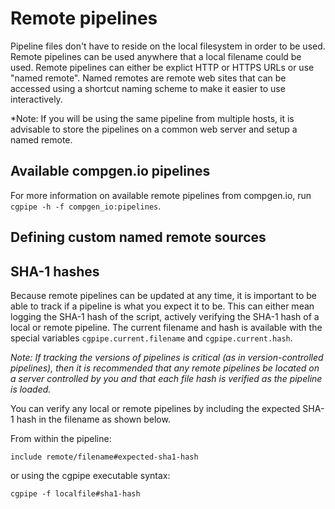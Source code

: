 
# Remote pipelines

Pipeline files don't have to reside on the local filesystem in order to be used. Remote pipelines can be used anywhere that a local filename could be used. Remote pipelines can either be explict HTTP or HTTPS URLs or use "named remote". Named remotes are remote web sites that can be accessed using a shortcut naming scheme to make it easier to use interactively.

*Note: If you will be using the same pipeline from multiple hosts, it is advisable to store the pipelines on a common web server and setup a named remote.

## Available compgen.io pipelines

For more information on available remote pipelines from compgen.io, run `cgpipe -h -f compgen_io:pipelines`.

## Defining custom named remote sources

## SHA-1 hashes

Because remote pipelines can be updated at any time, it is important to be able to track if a pipeline is what you expect it to be. This can either mean logging the SHA-1 hash of the script, actively verifying the SHA-1 hash of a local or remote pipeline. The current filename and hash is available with the special variables `cgpipe.current.filename` and `cgpipe.current.hash`.

*Note: If tracking the versions of pipelines is critical (as in version-controlled pipelines), then it is recommended that any remote pipelines be located on a server controlled by you and that each file hash is verified as the pipeline is loaded.*

You can verify any local or remote pipelines by including the expected SHA-1 hash in the filename as shown below.

From within the pipeline:

    include remote/filename#expected-sha1-hash

or using the cgpipe executable syntax:

    cgpipe -f localfile#sha1-hash


